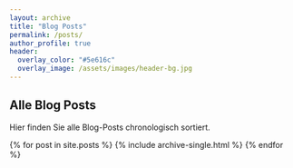 ```yaml
---
layout: archive
title: "Blog Posts"
permalink: /posts/
author_profile: true
header:
  overlay_color: "#5e616c"
  overlay_image: /assets/images/header-bg.jpg
---
```


<div class="feature__wrapper">
    <div class="feature__item">
        <div class="archive__item">
            <div class="archive__item-body">
                <h2 class="archive__item-title">Alle Blog Posts</h2>
                <div class="archive__item-excerpt">
                    <p>Hier finden Sie alle Blog-Posts chronologisch sortiert.</p>
                </div>
            </div>
        </div>
    </div>
</div>

{% for post in site.posts %}
  {% include archive-single.html %}
{% endfor %}
